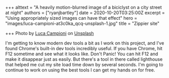 +++
alttext = "A heavily motion-blurred image of a biciclyst on a city street at night"
authors = ["ryanjbartley"]
date = 2020-10-20T03:25:00Z
excerpt = "Using appropriately sized images can have that effect"
hero = "images/luca-campioni-at3c0ka_qcq-unsplash-1.jpg"
title = "Zippier site"

+++
Photo by [Luca Campioni](https://unsplash.com/@nexgenfx?utm_source=unsplash&utm_medium=referral&utm_content=creditCopyText) on [Unsplash](https://unsplash.com/s/photos/fast?utm_source=unsplash&utm_medium=referral&utm_content=creditCopyText)

I'm getting to know modern dev tools a bit as I work on this project, and I've found Chrome's built-in dev tools incredibly useful. If you have Chrome, hit F12 sometime and see what it looks like. Don't Panic! You can hit F12 and make it disappear just as easily. But there's a tool in there called lighthouse that helped me cut my site load time down by several seconds. I'm going to continue to work on using the best tools I can get my hands on for free.